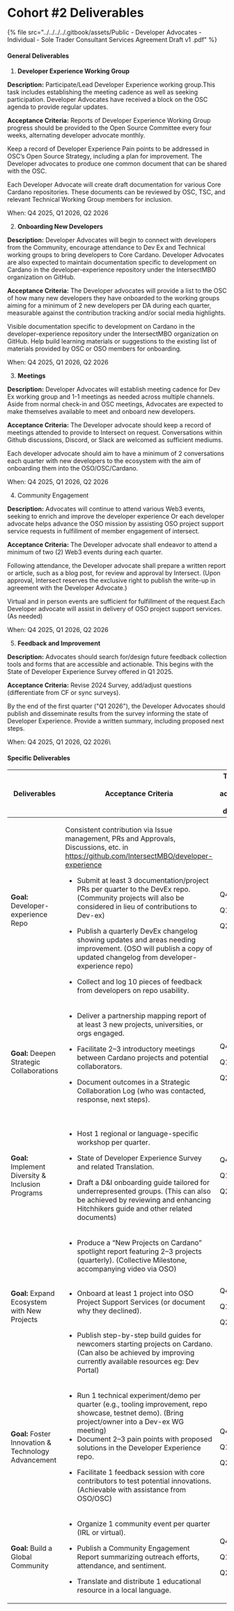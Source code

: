 # Cohort #2 Deliverables

{% file src="../../../../.gitbook/assets/Public - Developer Advocates -Individual - Sole Trader Consultant Services Agreement Draft v1 .pdf" %}

#### General Deliverables

1. **Developer Experience Working Group**

**Description:** Participate/Lead Developer Experience working group.This task includes establishing the meeting cadence as well as seeking participation. Developer Advocates have received a block on the OSC agenda to provide regular updates. &#x20;

**Acceptance Criteria:** Reports of Developer Experience Working Group progress should be provided to the Open Source Committee every four weeks, alternating developer advocate monthly.

Keep a record of Developer Experience Pain points to be addressed in OSC’s Open Source Strategy, including a plan for improvement. The Developer advocates to produce one common document that can be shared with the OSC.

Each Developer Advocate will create draft documentation for various Core Cardano repositories. These documents can be reviewed by OSC, TSC, and relevant Technical Working Group members for inclusion.&#x20;

When: Q4 2025, Q1 2026, Q2 2026

2. **Onboarding New Developers**

**Description:** Developer Advocates will begin to connect with developers from the Community, encourage attendance to Dev Ex and Technical working groups to bring developers to Core Cardano. Developer Advocates are also expected to maintain documentation specific to development on Cardano in the developer-experience repository under the IntersectMBO organization on GitHub.&#x20;

**Acceptance Criteria:** The Developer advocates will provide a list to the OSC of how many new developers they have onboarded to the working groups aiming for a minimum of 2 new developers per DA during each quarter, measurable against the contribution tracking and/or social media highlights.

Visible documentation specific to development on Cardano in the developer-experience repository under the IntersectMBO organization on GitHub. Help build learning materials or suggestions to the existing list of materials provided by OSC or OSO members for onboarding.

When: Q4 2025, Q1 2026, Q2 2026

3. **Meetings**

**Description:** Developer Advocates will establish meeting cadence for Dev Ex working group and 1-1 meetings as needed across multiple channels. Aside from normal check-in and OSC meetings, Advocates are expected to make themselves available to meet and onboard new developers.&#x20;

**Acceptance Criteria:** The Developer advocate should keep a record of meetings attended to provide to Intersect on request. Conversations within Github discussions, Discord, or Slack are welcomed as sufficient mediums.&#x20;

Each developer advocate should aim to have a minimum of 2 conversations each quarter with new developers to the ecosystem with the aim of onboarding them into the OSO/OSC/Cardano.&#x20;

When: Q4 2025, Q1 2026, Q2 2026

4. Community Engagement

**Description:** Advocates will continue to attend various Web3 events, seeking to enrich and improve the developer experience Or each developer advocate helps advance the OSO mission by assisting OSO project support service requests in fulfillment of member engagement of intersect.

**Acceptance Criteria:** The Developer advocate shall endeavor to attend a minimum of two (2) Web3 events during each quarter.&#x20;

Following attendance, the Developer advocate shall prepare a written report or article, such as a blog post, for review and approval by Intersect. (Upon approval, Intersect reserves the exclusive right to publish the write-up in agreement with the Developer Advocate.)&#x20;

Virtual and in person events are sufficient for fulfillment of the request.Each Developer advocate will assist in delivery of OSO project support services. (As needed)

When: Q4 2025, Q1 2026, Q2 2026

5. **Feedback and Improvement**

**Description:** Advocates should search for/design future feedback collection tools and forms that are accessible and actionable. This begins with the State of Developer Experience Survey offered in Q1 2025.&#x20;

**Acceptance Criteria:** Revise 2024 Survey, add/adjust questions (differentiate from CF or sync surveys).

By the end of the first quarter ("Q1 2026"), the Developer Advocates should publish and disseminate results from the survey informing the state of Developer Experience. Provide a written summary, including proposed next steps.

When: Q4 2025, Q1 2026, Q2 2026\


#### Specific Deliverables

| **Deliverables**                                            | **Acceptance Criteria**                                                                                                                                                                                                                                                                                                                                                                                                                                                                                                                                                                                                 | **Timeframe for achievement of deliverable**                           |
| ----------------------------------------------------------- | ----------------------------------------------------------------------------------------------------------------------------------------------------------------------------------------------------------------------------------------------------------------------------------------------------------------------------------------------------------------------------------------------------------------------------------------------------------------------------------------------------------------------------------------------------------------------------------------------------------------------- | ---------------------------------------------------------------------- |
| <p><strong>Goal:</strong> Developer-experience Repo<br></p> | <p></p><p>Consistent contribution via Issue management, PRs and Approvals, Discussions, etc. in https://github.com/IntersectMBO/developer-experience</p><p></p><ul><li>Submit at least 3 documentation/project PRs per quarter to the DevEx repo. (Community projects will also be considered in lieu of contributions to Dev-ex)</li></ul><ul><li>Publish a quarterly DevEx changelog showing updates and areas needing improvement. (OSO will publish a copy of updated changelog from developer-experience repo)</li></ul><ul><li>Collect and log 10 pieces of feedback from developers on repo usability.</li></ul> | <p>Q4 2025</p><p></p><p></p><p>Q1 2026</p><p></p><p></p><p>Q2 2026</p> |
| **Goal:** Deepen Strategic Collaborations                   | <p></p><ul><li>Deliver a partnership mapping report of at least 3 new projects, universities, or orgs engaged.</li></ul><ul><li>Facilitate 2–3 introductory meetings between Cardano projects and potential collaborators.</li></ul><ul><li>Document outcomes in a Strategic Collaboration Log (who was contacted, response, next steps).<br><br></li></ul>                                                                                                                                                                                                                                                             | <p>Q4 2025</p><p></p><p></p><p>Q1 2026</p><p></p><p></p><p>Q2 2026</p> |
| **Goal:** Implement Diversity & Inclusion Programs          | <p></p><ul><li>Host 1 regional or language-specific workshop per quarter.</li></ul><ul><li>State of Developer Experience Survey and related Translation.</li></ul><ul><li>Draft a D&#x26;I onboarding guide tailored for underrepresented groups. (This can also be achieved by reviewing and enhancing Hitchhikers guide and other related documents)</li></ul>                                                                                                                                                                                                                                                        | <p>Q4 2025</p><p></p><p></p><p>Q1 2026</p><p></p><p></p><p>Q2 2026</p> |
| **Goal:** Expand Ecosystem with New Projects                | <p></p><ul><li>Produce a “New Projects on Cardano” spotlight report featuring 2–3 projects (quarterly). (Collective Milestone, accompanying video via OSO)<br><br></li></ul><ul><li>Onboard at least 1 project into OSO Project Support Services (or document why they declined).<br><br></li></ul><ul><li>Publish step-by-step build guides for newcomers starting projects on Cardano. (Can also be achieved by improving currently available resources eg: Dev Portal)</li></ul>                                                                                                                                     | <p>Q4 2025</p><p></p><p></p><p>Q1 2026</p><p></p><p></p><p>Q2 2026</p> |
| **Goal:** Foster Innovation & Technology Advancement        | <p></p><ul><li>Run 1 technical experiment/demo per quarter (e.g., tooling improvement, repo showcase, testnet demo). (Bring project/owner into a Dev-ex WG meeting)</li><li>Document 2–3 pain points with proposed solutions in the Developer Experience repo.</li></ul><ul><li>Facilitate 1 feedback session with core contributors to test potential innovations.(Achievable with assistance from OSO/OSC)</li></ul>                                                                                                                                                                                                  | <p>Q4 2025</p><p></p><p></p><p>Q1 2026</p><p></p><p></p><p>Q2 2026</p> |
| **Goal:** Build a Global Community                          | <p></p><ul><li>Organize 1 community event per quarter (IRL or virtual).</li></ul><ul><li>Publish a Community Engagement Report summarizing outreach efforts, attendance, and sentiment.</li></ul><ul><li>Translate and distribute 1 educational resource in a local language.</li></ul>                                                                                                                                                                                                                                                                                                                                 | <p>Q4 2025</p><p></p><p></p><p>Q1 2026</p><p></p><p></p><p>Q2 2026</p> |
